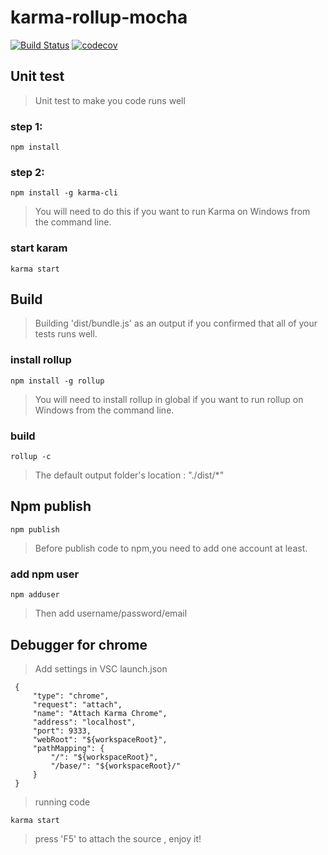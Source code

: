 # karma-rollup-mocha #
[![Build Status](https://travis-ci.org/axmand/karma-rollup-mocha.svg?branch=master)](https://travis-ci.org/axmand/karma-rollup-mocha)
[![codecov](https://codecov.io/gh/axmand/karma-rollup-mocha/branch/master/graph/badge.svg)](https://codecov.io/gh/axmand/karma-rollup-mocha)

##  Unit test  ##
>Unit test to make you code runs well
### step 1: ###
```
npm install
```
### step 2: ###
```
npm install -g karma-cli
```
>You will need to do this if you want to run Karma on Windows from the command line.

### start karam ###
```
karma start
```
##  Build  ##
>Building 'dist/bundle.js' as an output if you confirmed that all of your tests runs well.
### install rollup ###
```
npm install -g rollup 
```
>You will need to install rollup in global if you want to run rollup on Windows from the command line.
### build ###
```
rollup -c
```
>The default output folder's location : "./dist/*"
##  Npm publish  ##
```
npm publish
```
>Before publish code to npm,you need to add one account at least.
### add npm user ###
```
npm adduser
```
>Then add username/password/email

## Debugger for chrome ##
>Add settings in VSC launch.json
```
 {
     "type": "chrome",
     "request": "attach",
     "name": "Attach Karma Chrome",
     "address": "localhost",
     "port": 9333,
     "webRoot": "${workspaceRoot}",
     "pathMapping": {
         "/": "${workspaceRoot}",
         "/base/": "${workspaceRoot}/"
     }
 }
```
 >running code 
 ```
 karma start
 ```
 >press 'F5' to attach the source , enjoy it!
